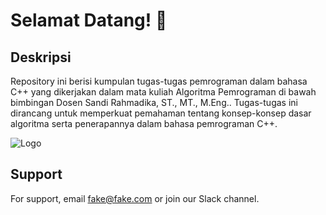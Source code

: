
# Selamat Datang! 👋
## Deskripsi

Repository ini berisi kumpulan tugas-tugas pemrograman dalam bahasa C++ yang dikerjakan dalam mata kuliah Algoritma Pemrograman di bawah bimbingan Dosen Sandi Rahmadika, ST., MT., M.Eng.. Tugas-tugas ini dirancang untuk memperkuat pemahaman tentang konsep-konsep dasar algoritma serta penerapannya dalam bahasa pemrograman C++.


![Logo]()


## Support

For support, email fake@fake.com or join our Slack channel.


